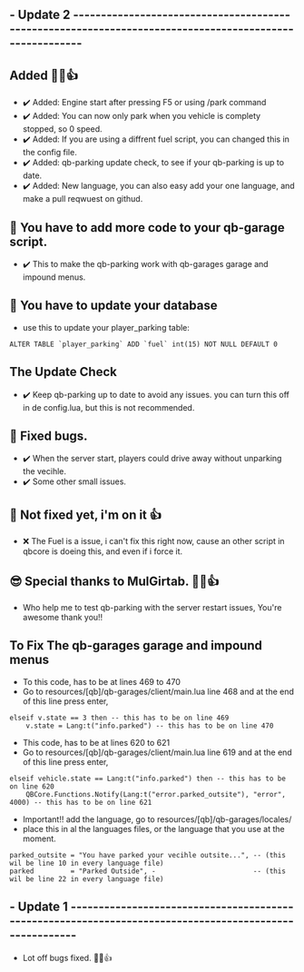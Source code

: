 ## - Update 2 -------------------------------------------------------------------------------------------------------

## Added 👊😉👍
- ✔️ Added: Engine start after pressing F5 or using /park command
- ✔️ Added: You can now only park when you vehicle is complety stopped, so 0 speed.
- ✔️ Added: If you are using a diffrent fuel script, you can changed this in the config file. 
- ✔️ Added: qb-parking update check, to see if your qb-parking is up to date.
- ✔️ Added: New language, you can also easy add your one language, and make a pull reqwuest on githud.

## 🥵 You have to add more code to your qb-garage script.
- ✔️ This to make the qb-parking work with qb-garages garage and impound menus.

## 🥵 You have to update your database 
- use this to update your player_parking table:
```
ALTER TABLE `player_parking` ADD `fuel` int(15) NOT NULL DEFAULT 0
```

## The Update Check
- ✔️ Keep qb-parking up to date to avoid any issues. you can turn this off in de config.lua, but this is not recommended.

## 🐞 Fixed bugs.
- ✔️ When the server start, players could drive away without unparking the vecihle.
- ✔️ Some other small issues.

## 🤬 Not fixed yet, i'm on it 👍
- ❌ The Fuel is a issue, i can't fix this right now, cause an other script in qbcore is doeing this, and even if i force it.

## 😎 Special thanks to MulGirtab. 👊😉👍
- Who help me to test qb-parking with the server restart issues, You're awesome thank you!!


## To Fix The qb-garages garage and impound menus
- To this code, has to be at lines 469 to 470 
- Go to resources/[qb]/qb-garages/client/main.lua line 468 and at the end of this line press enter,
```
elseif v.state == 3 then -- this has to be on line 469
    v.state = Lang:t("info.parked") -- this has to be on line 470
```

- This code, has to be at lines 620 to 621
- Go to resources/[qb]/qb-garages/client/main.lua line 619 and at the end of this line press enter,
```
elseif vehicle.state == Lang:t("info.parked") then -- this has to be on line 620
    QBCore.Functions.Notify(Lang:t("error.parked_outsite"), "error", 4000) -- this has to be on line 621

```

- Important!! add the language, go to resources/[qb]/qb-garages/locales/
- place this in al the languages files, or the language that you use at the moment.
```
parked_outsite = "You have parked your vecihle outsite...", -- (this wil be line 10 in every language file)
parked         = "Parked Outside", -                        -- (this wil be line 22 in every language file)
```


## - Update 1 -------------------------------------------------------------------------------------------------------
- Lot off bugs fixed. 👊😁👍
